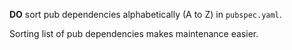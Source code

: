 **DO** sort pub dependencies alphabetically (A to Z) in `pubspec.yaml`.

Sorting list of pub dependencies makes maintenance easier.

